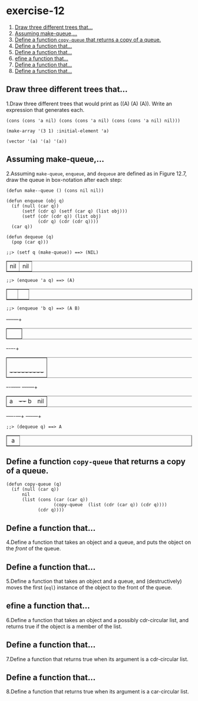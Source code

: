 

# exercise-12

1.  [Draw three different trees that&#x2026;](#org880db99)
2.  [Assuming make-queue,&#x2026;](#orge3b4c28)
3.  [Define a function `copy-queue` that returns a copy of a queue.](#org0e07fbc)
4.  [Define a function that&#x2026;](#org4625127)
5.  [Define a function that&#x2026;](#orgccc5d21)
6.  [efine a function that&#x2026;](#org7e1f9ff)
7.  [Define a function that&#x2026;](#org224ca71)
8.  [Define a function that&#x2026;](#orgea69cd2)


<a id="org880db99"></a>

## Draw three different trees that&#x2026;

1.Draw three different trees that would print as ((A) (A) (A)). Write an expression that generates each.

    (cons (cons 'a nil) (cons (cons 'a nil) (cons (cons 'a nil) nil)))
    
    (make-array '(3 1) :initial-element 'a)
    
    (vector '(a) '(a) '(a))


<a id="orge3b4c28"></a>

## Assuming make-queue,&#x2026;

2.Assuming `make-queue`, `enqueue`, and `dequeue` are defined as in Figure 12.7, draw the queue in box-notation after each step:

    (defun make--queue () (cons nil nil))
    
    (defun enqueue (obj q)
      (if (null (car q))
          (setf (cdr q) (setf (car q) (list obj)))
          (setf (cdr (cdr q)) (list obj)
                (cdr q) (cdr (cdr q))))
      (car q))
    
    (defun dequeue (q)
      (pop (car q)))

    ;;> (setf q (make-queue)) ==> (NIL)

<!-- This HTML table template is generated by emacs 28.2 -->
<table border="1">
  <tr>
    <td align="left" valign="top">
      nil
    </td>
    <td align="left" valign="top">
      nil
    </td>
  </tr>
</table>

    ;;> (enqueue 'a q) ==> (A)

<!-- This HTML table template is generated by emacs 28.2 -->
<table border="1">
  <tr>
    <td align="left" valign="top">
      &nbsp;&nbsp;&nbsp;
    </td>
    <td align="left" valign="top">
      &nbsp;&nbsp;&nbsp;
    </td>
  </tr>
</table>

    ;;> (enqueue 'b q) ==> (A B)

<del>---</del>&#x2014;+

<table border="2" cellspacing="0" cellpadding="6" rules="groups" frame="hsides">


<colgroup>
<col  class="org-left" />

<col  class="org-left" />
</colgroup>
<tbody>
<tr>
<td class="org-left">&#xa0;</td>
<td class="org-left">&#xa0;</td>
</tr>
</tbody>
</table>

<del>-</del>-<del>-</del>-+

<table border="2" cellspacing="0" cellpadding="6" rules="groups" frame="hsides">


<colgroup>
<col  class="org-left" />
</colgroup>
<tbody>
<tr>
<td class="org-left">&#xa0;</td>
</tr>


<tr>
<td class="org-left"><del>---------</del></td>
</tr>
</tbody>
</table>

<del>-</del>-<del>----</del>  <del>---</del>&#x2014;+

<table border="2" cellspacing="0" cellpadding="6" rules="groups" frame="hsides">


<colgroup>
<col  class="org-left" />

<col  class="org-left" />

<col  class="org-left" />
</colgroup>
<tbody>
<tr>
<td class="org-left">a</td>
<td class="org-left"><del>--</del> b</td>
<td class="org-left">nil</td>
</tr>
</tbody>
</table>

<del>---</del>-&#x2014;+  <del>---</del>&#x2014;+

    ;;> (dequeue q) ==> A

<!-- This HTML table template is generated by emacs 28.2 -->
<table border="1">
  <tr>
    <td align="left" valign="top">
      &nbsp;a&nbsp;
    </td>
  </tr>
</table>


<a id="org0e07fbc"></a>

## Define a function `copy-queue` that returns a copy of a queue.

    (defun copy-queue (q)
      (if (null (car q))
          nil
          (list (cons (car (car q))
                      (copy-queue  (list (cdr (car q)) (cdr q))))
                (cdr q))))


<a id="org4625127"></a>

## Define a function that&#x2026;

4.Define a function that takes an object and a queue, and puts the object on the *front* of the queue.


<a id="orgccc5d21"></a>

## Define a function that&#x2026;

5.Define a function that takes an object and a queue, and (destructively) moves the first (`eql`) instance of the object to the front of the queue.


<a id="org7e1f9ff"></a>

## efine a function that&#x2026;

6.Define a function that takes an object and a possibly cdr-circular list, and returns true if the object is a member of the list.


<a id="org224ca71"></a>

## Define a function that&#x2026;

7.Define a function that returns true when its argument is a cdr-circular list.


<a id="orgea69cd2"></a>

## Define a function that&#x2026;

8.Define a function that returns true when its argument is a car-circular list.

